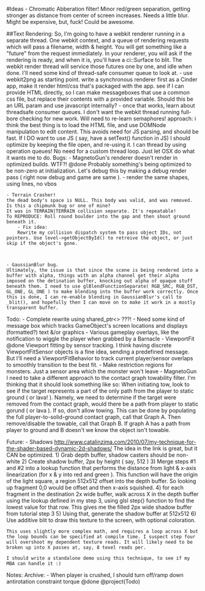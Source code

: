 #Ideas
	- Chromatic Abberation filter! Minor red/green separation, getting stronger as distance from center of screen increases. Needs a little blur. Might be expensive, but, fuck! Could be awesome.

##Text Rendering:
	So, I'm going to have a webkit renderer running in a separate thread. One webkit context, and a queue of rendering requests which will pass a filename, width & height. You will get something like a "future" from the request immediately. In your renderer, you will ask if the rendering is ready, and when it is, you'll have a ci::Surface to blit. The webkit render thread will service those futures one by one, and idle when done. I'll need some kind of thread-safe consumer queue to look at.
		- use webkit2png as starting point. write a synchronous renderer first as a Cinder app, make it render html/css that's packaged with the app. see if I can provide HTML directly, so I can make messageboxes that use a common css file, but replace their contents with a provided variable. Should this be an URL param and use javascript internally?
		- once that works, learn about threadsafe consumer queues. I don't want the webkit thread running full-bore checking for new work. Will need to re-learn semaphores!
	approach:
		i think the best thing is to load the HTML file, and use DOMNode manipulation to edit content. This avoids need for JS parsing, and should be fast. If I DO want to use JS ( say, have a setText() function in JS) I should optimize by keeping the file open, and re-using it.
		I can thread by using operation queues! No need for a custom thread loop. Just let OSX do what it wants me to do.
Bugs:
	- MagnetoGun's renderer doesn't render in optimized builds. WTF?! @done
		Probably something's being optimized to be non-zero at initialization.
		Let's debug this by making a debug render pass ( right now debug and game are same ).
			- render the same shapes, using lines, no vbos
	
	- Terrain Crasher!
	the dead body's space is NULL. This body was valid, and was removed. Is this a chipmunk bug or one of mine? 
	It was in TERRAIN|TERRAIN collision separate. It's repeatable!
	To REPRODUCE: Roll round boulder into the gap and then shoot ground beneath it.
		- Fix idea:
		Rewrite my collision dispatch system to pass object IDs, not pointers. Use level->getObjectById() to retreive the object, or just skip if the object's gone.

	

	- GaussianBlur bug. 
	Ultimately, the issue is that since the scene is being rendered into a buffer with alpha, things with an alpha channel get their alpha imposed on the detination buffer, knocking out alpha of opaque stuff beneath them. I need to use glBlendFunctionSeparate( RGB_SRC, RGB_DST, GL_ONE, GL_ONE ) to make blending into the buffer work correctly. Once this is done, I can re-enable blending in GaussianBlur's call to _blit(), and hopefully then I can move on to make it work in a mostly transparent buffer.

Todo:
	- Complete rewrite using shared_ptr<> ???!
	- Need some kind of message box which tracks GameObject's screen locations and displays (formatted?) text &/or graphics
		- Various gameplay overlays, like the notification to wiggle the player when grabbed by a Barnacle
	- ViewportFit @done
		Viewport fitting by sensor tracking. I think having discrete ViewportFitSensor objects is a fine idea, sending a predefined message. But I'll need a ViewportFitBehavior to track current player/sensor overlaps to smoothly transition to the best fit.
	- Make restriction regions for monsters. 
		Just a sensor area which the monster won't leave
	- MagnetoGun
		I need to take a different approach to the contact graph towability filter. I'm thinking that it should look something like so: When initiating tow, look to see if the target represents a part of the only path from the player to static ground ( or lava! ). Namely, we need to determine if the target were removed from the contact graph, would there be a path from player to static gorund ( or lava ). If so, don't allow towing.
		This can be done by populating the full player-to-solid-ground contact graph, call that Graph A. Then remove/disable the towable, call that Graph B. If graph A has a path from player to ground and B doesn't we know the object isn't towable.

Future:
	- Shadows
	http://www.catalinzima.com/2010/07/my-technique-for-the-shader-based-dynamic-2d-shadows/
	The idea in the link is great, but it CAN be optimized.
	1) Grab depth buffer, shadow casters should be non-white
	2) Create shadow buffer, 2px by height ( say, 512 )
	3) Merge steps #1 and #2 into a lookup function that performs the distance from light & x-axis linearization (for x & y into red and green ). This function will have the origin of the light square, a region 512x512 offset into the depth buffer. So looking up fragment 0,0 would be offset and then x-axis squished.
	4) for each fragment in the destination 2x wide buffer, walk across X in the depth buffer using the lookup defined in my step 3, using glsl step() function to find the lowest value for that row. This gives me the filled 2px wide shadow buffer from tutorial step 3
	5) Using that, generate the shadow buffer at 512x512
	6) Use additive blit to draw this texture to the screen, with optional coloration.

	This uses slightly more complex math, and requires a loop across X but the loop bounds can be specified at compile time. I suspect step four will overshoot my dependent texture reads. It will likely need to be broken up into X passes at, say, 8 texel reads per.

	I should write a standalone demo using this technique, to see if my MBA can handle it :)

Notes:
Archive:
	- When player is crushed, I should turn off/ramp down antirotation constraint torque @done @project(Todo)
